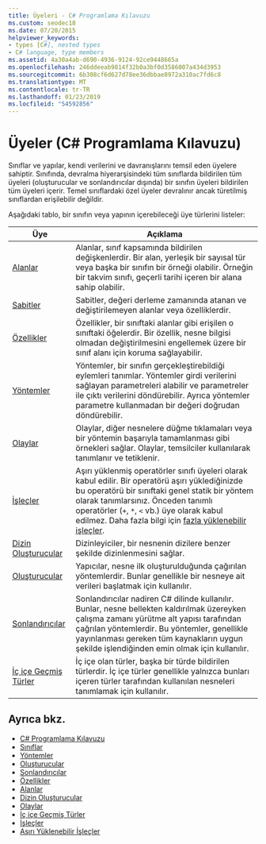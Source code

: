 ```yaml
---
title: Üyeleri - C# Programlama Kılavuzu
ms.custom: seodec18
ms.date: 07/20/2015
helpviewer_keywords:
- types [C#], nested types
- C# language, type members
ms.assetid: 4a30a4ab-d690-4936-9124-92ce9448665a
ms.openlocfilehash: 246ddeeab9814f32b0a3bf0d3586007a434d3953
ms.sourcegitcommit: 6b308cf6d627d78ee36dbbae8972a310ac7fd6c8
ms.translationtype: MT
ms.contentlocale: tr-TR
ms.lasthandoff: 01/23/2019
ms.locfileid: "54592856"
---
```

# <a name="members-c-programming-guide"></a>Üyeler (C# Programlama Kılavuzu)
Sınıflar ve yapılar, kendi verilerini ve davranışlarını temsil eden üyelere sahiptir. Sınıfında, devralma hiyerarşisindeki tüm sınıflarda bildirilen tüm üyeleri (oluşturucular ve sonlandırıcılar dışında) bir sınıfın üyeleri bildirilen tüm üyeleri içerir. Temel sınıflardaki özel üyeler devralınır ancak türetilmiş sınıflardan erişilebilir değildir.  
  
 Aşağıdaki tablo, bir sınıfın veya yapının içerebileceği üye türlerini listeler:  
  
|Üye|Açıklama|  
|------------|-----------------|  
|[Alanlar](../../../csharp/programming-guide/classes-and-structs/fields.md)|Alanlar, sınıf kapsamında bildirilen değişkenlerdir. Bir alan, yerleşik bir sayısal tür veya başka bir sınıfın bir örneği olabilir. Örneğin bir takvim sınıfı, geçerli tarihi içeren bir alana sahip olabilir.|  
|[Sabitler](../../../csharp/programming-guide/classes-and-structs/constants.md)|Sabitler, değeri derleme zamanında atanan ve değiştirilemeyen alanlar veya özelliklerdir.|  
|[Özellikler](../../../csharp/programming-guide/classes-and-structs/properties.md)|Özellikler, bir sınıftaki alanlar gibi erişilen o sınıftaki öğelerdir. Bir özellik, nesne bilgisi olmadan değiştirilmesini engellemek üzere bir sınıf alanı için koruma sağlayabilir.|  
|[Yöntemler](../../../csharp/programming-guide/classes-and-structs/methods.md)|Yöntemler, bir sınıfın gerçekleştirebildiği eylemleri tanımlar. Yöntemler girdi verilerini sağlayan parametreleri alabilir ve parametreler ile çıktı verilerini döndürebilir. Ayrıca yöntemler parametre kullanmadan bir değeri doğrudan döndürebilir.|  
|[Olaylar](../../../csharp/programming-guide/events/index.md)|Olaylar, diğer nesnelere düğme tıklamaları veya bir yöntemin başarıyla tamamlanması gibi örnekleri sağlar. Olaylar, temsilciler kullanılarak tanımlanır ve tetiklenir.|  
|[İşleçler](../../../csharp/programming-guide/statements-expressions-operators/operators.md)|Aşırı yüklenmiş operatörler sınıfı üyeleri olarak kabul edilir. Bir operatörü aşırı yüklediğinizde bu operatörü bir sınıftaki genel statik bir yöntem olarak tanımlarsınız. Önceden tanımlı operatörler (`+`, `*`, `<` vb.) üye olarak kabul edilmez. Daha fazla bilgi için [fazla yüklenebilir işleçler](../../../csharp/programming-guide/statements-expressions-operators/overloadable-operators.md).|  
|[Dizin Oluşturucular](../../../csharp/programming-guide/indexers/index.md)|Dizinleyiciler, bir nesnenin dizilere benzer şekilde dizinlenmesini sağlar.|  
|[Oluşturucular](../../../csharp/programming-guide/classes-and-structs/constructors.md)|Yapıcılar, nesne ilk oluşturulduğunda çağırılan yöntemlerdir. Bunlar genellikle bir nesneye ait verileri başlatmak için kullanılır.|  
|[Sonlandırıcılar](../../../csharp/programming-guide/classes-and-structs/destructors.md)|Sonlandırıcılar nadiren C# dilinde kullanılır. Bunlar, nesne bellekten kaldırılmak üzereyken çalışma zamanı yürütme alt yapısı tarafından çağrılan yöntemlerdir. Bu yöntemler, genellikle yayınlanması gereken tüm kaynakların uygun şekilde işlendiğinden emin olmak için kullanılır.|  
|[İç içe Geçmiş Türler](../../../csharp/programming-guide/classes-and-structs/nested-types.md)|İç içe olan türler, başka bir türde bildirilen türlerdir. İç içe türler genellikle yalnızca bunları içeren türler tarafından kullanılan nesneleri tanımlamak için kullanılır.|  
  
## <a name="see-also"></a>Ayrıca bkz.

- [C# Programlama Kılavuzu](../../../csharp/programming-guide/index.md)
- [Sınıflar](../../../csharp/programming-guide/classes-and-structs/classes.md)
- [Yöntemler](../../../csharp/programming-guide/classes-and-structs/methods.md)
- [Oluşturucular](../../../csharp/programming-guide/classes-and-structs/constructors.md)
- [Sonlandırıcılar](../../../csharp/programming-guide/classes-and-structs/destructors.md)
- [Özellikler](../../../csharp/programming-guide/classes-and-structs/properties.md)
- [Alanlar](../../../csharp/programming-guide/classes-and-structs/fields.md)
- [Dizin Oluşturucular](../../../csharp/programming-guide/indexers/index.md)
- [Olaylar](../../../csharp/programming-guide/events/index.md)
- [İç içe Geçmiş Türler](../../../csharp/programming-guide/classes-and-structs/nested-types.md)
- [İşleçler](../../../csharp/programming-guide/statements-expressions-operators/operators.md)
- [Aşırı Yüklenebilir İşleçler](../../../csharp/programming-guide/statements-expressions-operators/overloadable-operators.md)
